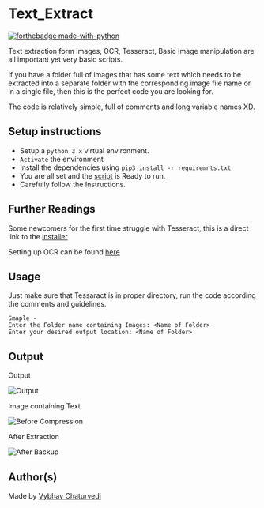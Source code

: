 # Text_Extract

[![forthebadge made-with-python](http://ForTheBadge.com/images/badges/made-with-python.svg)](https://www.python.org/)

Text extraction form Images, OCR, Tesseract, Basic Image manipulation are all important yet very basic scripts.


If you have a folder full of images that has some text which needs to be extracted into a separate folder with the corresponding image file name or in a single file, then this is the perfect code you are looking for.

The code is relatively simple, full of comments and long variable names XD.

## Setup instructions

- Setup a `python 3.x` virtual environment.
- `Activate` the environment
- Install the dependencies using ```pip3 install -r requiremnts.txt```
- You are all set and the [script](text_extract.py) is Ready to run.
- Carefully follow the Instructions.

## Further Readings

Some newcomers for the first time struggle with Tesseract, this is a direct link to the [installer](https://github.com/UB-Mannheim/tesseract/wiki)

Setting up OCR can be found [here](https://stackoverflow.com/questions/50951955/pytesseract-tesseractnotfound-error-tesseract-is-not-installed-or-its-not-i)

## Usage

Just make sure that Tessaract is in proper directory, run the code according the comments and guidelines.

```
Smaple - 
Enter the Folder name containing Images: <Name of Folder>
Enter your desired output location: <Name of Folder>
```

## Output

Output

![Output](assets/Output.PNG)

Image containing Text

![Before Compression](assets/Sample.PNG)

After Extraction

![After Backup](assets/TextFile.PNG)


## Author(s)

Made by [Vybhav Chaturvedi](https://www.linkedin.com/in/vybhav-chaturvedi-0ba82614a/)

